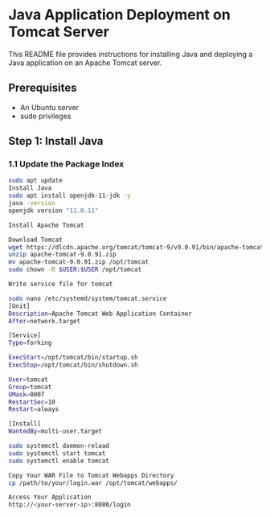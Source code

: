 # Java Application Deployment on Tomcat Server

This README file provides instructions for installing Java and deploying a Java application on an Apache Tomcat server.

## Prerequisites

- An Ubuntu server
- sudo privileges

## Step 1: Install Java

### 1.1 Update the Package Index

```bash
sudo apt update
Install Java
sudo apt install openjdk-11-jdk -y
java -version
openjdk version "11.0.11"

Install Apache Tomcat

Download Tomcat
wget https://dlcdn.apache.org/tomcat/tomcat-9/v9.0.91/bin/apache-tomcat-9.0.91.zip
unzip apache-tomcat-9.0.91.zip
mv apache-tomcat-9.0.91.zip /opt/tomcat
sudo chown -R $USER:$USER /opt/tomcat

Write service file for tomcat

sudo nano /etc/systemd/system/tomcat.service
[Unit]
Description=Apache Tomcat Web Application Container
After=network.target

[Service]
Type=forking

ExecStart=/opt/tomcat/bin/startup.sh
ExecStop=/opt/tomcat/bin/shutdown.sh

User=tomcat
Group=tomcat
UMask=0007
RestartSec=10
Restart=always

[Install]
WantedBy=multi-user.target

sudo systemctl daemon-reload
sudo systemctl start tomcat
sudo systemctl enable tomcat

Copy Your WAR File to Tomcat Webapps Directory
cp /path/to/your/login.war /opt/tomcat/webapps/

Access Your Application
http://<your-server-ip>:8080/login
